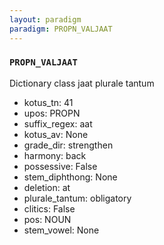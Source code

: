 ```yaml
---
layout: paradigm
paradigm: PROPN_VALJAAT
---
```

### ` PROPN_VALJAAT `

Dictionary class jaat plurale tantum
* kotus_tn: 41
* upos: PROPN
* suffix_regex: aat
* kotus_av: None
* grade_dir: strengthen
* harmony: back
* possessive: False
* stem_diphthong: None
* deletion: at
* plurale_tantum: obligatory
* clitics: False
* pos: NOUN
* stem_vowel: None
